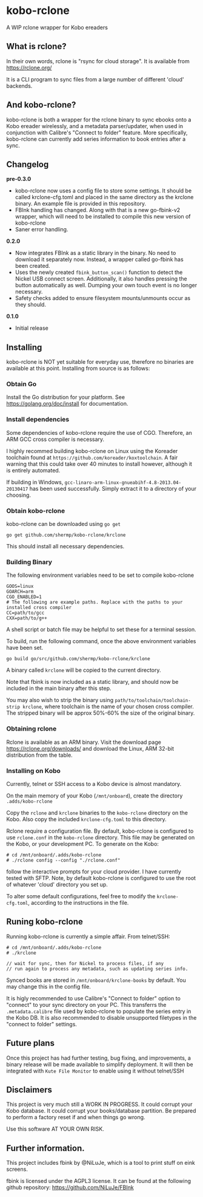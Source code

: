 # kobo-rclone
A WIP rclone wrapper for Kobo ereaders

## What is rclone?
In their own words, rclone is "rsync for cloud storage". It is available from https://rclone.org/

It is a CLI program to sync files from a large number of different 'cloud' backends.

## And kobo-rclone?
kobo-rclone is both a wrapper for the rclone binary to sync ebooks onto a Kobo ereader wirelessly, and a metadata parser/updater, when used in conjunction with Calibre's "Connect to folder" feature. More specifically, kobo-rclone can currently add series information to book entries after a sync.

## Changelog
**pre-0.3.0**
* kobo-rclone now uses a config file to store some settings. It should be called krclone-cfg.toml and placed in the same directory as the krclone binary. An example file is provided in this repository.
* FBInk handling has changed. Along with that is a new go-fbink-v2 wrapper, which will need to be installed to compile this new version of kobo-rclone
* Saner error handling.

**0.2.0**
* Now integrates FBInk as a static library in the binary. No need to download it separately now. Instead, a wrapper called go-fbink has been created.
* Uses the newly created `fbink_button_scan()` function to detect the Nickel USB connect screen. Additionally, it also handles pressing the button automatically as well. Dumping your own touch event is no longer necessary.
* Safety checks added to ensure filesystem mounts/unmounts occur as they should.

**0.1.0**
* Initial release

## Installing
kobo-rclone is NOT yet suitable for everyday use, therefore no binaries are available at this point. Installing from source is as follows:

### Obtain Go
Install the Go distribution for your platform. See https://golang.org/doc/install for documentation.

### Install dependencies
Some dependencies of kobo-rclone require the use of CGO. Therefore, an ARM GCC cross compiler is necessary.

I highly recommed building kobo-rclone on Linux using the Koreader toolchain found at `https://github.com/koreader/koxtoolchain`. A fair warning that this could take over 40 minutes to install however, although it is entirely automated.

If building in Windows, `gcc-linaro-arm-linux-gnueabihf-4.8-2013.04-20130417` has been used successfully. Simply extract it to a directory of your choosing.

### Obtain kobo-rclone
kobo-rclone can be downloaded using `go get`
```
go get github.com/shermp/kobo-rclone/krclone
```
This should install all necessary dependencies.

### Building Binary
The following environment variables need to be set to compile kobo-rclone
```
GOOS=linux
GOARCH=arm
CGO_ENABLED=1
# The following are example paths. Replace with the paths to your installed cross compiler
CC=path/to/gcc
CXX=path/to/g++
```
A shell script or batch file may be helpful to set these for a terminal session.

To build, run the following command, once the above environment variables have been set.
```
go build go/src/github.com/shermp/kobo-rclone/krclone
```
A binary called `krclone` will be copied to the current directory.

Note that fbink is now included as a static library, and should now be included in the main binary after this step.

You may also wish to strip the binary using `path/to/toolchain/toolchain-strip krclone`, where toolchain is the name of your chosen cross compiler. The stripped binary will be approx 50%-60% the size of the original binary.

### Obtaining rclone
Rclone is available as an ARM binary. Visit the download page https://rclone.org/downloads/ and download the Linux, ARM 32-bit distribution from the table.

### Installing on Kobo
Currently, telnet or SSH access to a Kobo device is almost mandatory.

On the main memory of your Kobo (`/mnt/onboard`), create the directory `.adds/kobo-rclone`

Copy the `rclone` and `krclone` binaries to the `kobo-rclone` directory on the Kobo. Also copy the included `krclone-cfg.toml` to this directory.

Rclone require a configuration file. By default, kobo-rclone is configured to use `rclone.conf` in the `kobo-rclone` directory. This file may be generated on the Kobo, or your development PC. To generate on the Kobo:
```
# cd /mnt/onboard/.adds/kobo-rclone
# ./rclone config --config "./rclone.conf"
```
follow the interactive prompts for your cloud provider. I have currently tested with SFTP. Note, by default kobo-rclone is configured to use the root of whatever 'cloud' directory you set up.

To alter some default configurations, feel free to modify the `krclone-cfg.toml`, according to the instructions in the file.

## Runing kobo-rclone
Running kobo-rclone is currently a simple affair. From telnet/SSH:
```
# cd /mnt/onboard/.adds/kobo-rclone
# ./krclone

// wait for sync, then for Nickel to process files, if any
// run again to process any metadata, such as updating series info.
```
Synced books are stored in `/mnt/onboard/krclone-books` by default. You may change this in the config file.

It is higly recommended to use Calibre's "Connect to folder" option to "connect" to your sync directory on your PC. This transferrs the `.metadata.calibre` file used by kobo-rclone to populate the series entry in the Kobo DB. It is also recommended to disable unsupported filetypes in the "connect to folder" settings.

## Future plans
Once this project has had further testing, bug fixing, and improvements, a binary release will be made available to simplify deployment. It will then be integrated with `Kute File Monitor` to enable using it without telnet/SSH

## Disclaimers
This project is very much still a WORK IN PROGRESS. It could corrupt your Kobo database. It could corrupt your books/database partition. Be prepared to perform a factory reset if and when things go wrong.

Use this software AT YOUR OWN RISK.

## Further information.
This project includes fbink by @NiLuJe, which is a tool to print stuff on eink screens.

fbink is licensed under the AGPL3 license. It can be found at the following github repository:
https://github.com/NiLuJe/FBInk
